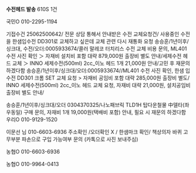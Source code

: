 **수전헤드 발송**
610S 1건

국민O 010-2295-1194


기접수건 25062500642/ 전문 상담 통해서 안내받은 수전 교체요청건/ 사용중인 수전을 한샘입수전 DD301로 교체하고 싶은데 교체 관련 다시 재통화 요청
송승훈/1년이후/싱크대, 수전/오더:0005933674/콜러 말레코 터치리스 수전 교체 비용 문의, ML401 수전 사진 확인 ＞ 자재비 설치비 포함 대략 879,000원 출장비 별도 안내/세제수전 헤드 교체 ＞ INNO 세제수전(500ml) 2cc_이노 헤드 1개 21,000원 안내/고민 후 재문의 하겠다함
송승훈/1년이후/싱크대/오더:0005933674//ML401 수전 사진 확인, 한샘 입수전 DD301 크롬 SET 교체 요청 > 자재비 공임비 포함 대략 285,000원 출장비 별도/ INNO 세제수전(500ml) 2cc_이노 헤드 교체 요청, 자재비 대략 21,000원, 설치공임비 출장비 별도 안내/

송승훈/1년이후/싱크대/오더 0304370325/나노패브릭 TLD1H 탑다운철물 中델타(좌우동일) 구매 문의, 자재비 1개 19,000원(택배비 포함) 안내, 필요 시 재문의 하겠다함
우리O 010-9129-1520

이문선 님  010-6603-6936  주소확인 /오더확인 X / 한샘마크 확인/ 책상의자 바퀴 고무부분 파손으로 구입 가능여부 문의 (카톡으로 사진 보내주심)


농협O 010-6603-6936

농협O 010-9964-0413